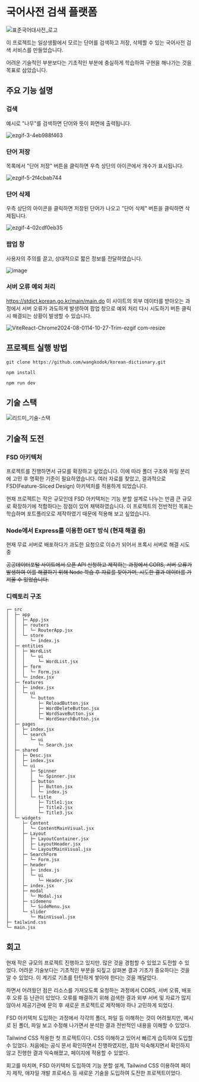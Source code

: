 # 국어사전 검색 플랫폼

![표준국어대사전_로고](https://github.com/user-attachments/assets/117fade2-7eb2-4154-a89c-08f301cadefb)

이 프로젝트는 일상생활에서 모르는 단어를 검색하고 저장, 삭제할 수 있는 국어사전 검색 서비스를 만들었습니다.

어려운 기술적인 부분보다는 기초적인 부분에 충실하게 학습하여 구현을 해나가는 것을 목표로 삼았습니다.

## 주요 기능 설명

### 검색

예시로 "나무"를 검색하면 단어와 뜻이 화면에 출력됩니다.

![ezgif-3-4eb988f463](https://github.com/user-attachments/assets/9fe0f8b7-58b2-4aa0-b6df-14e2afbf803d)

### 단어 저장

목록에서 "단어 저장" 버튼을 클릭하면 우측 상단의 아이콘에서 개수가 표시됩니다.

![ezgif-5-2f4cbab744](https://github.com/user-attachments/assets/27270471-eb65-4473-830b-6858f5267b28)

### 단어 삭제

우측 상단의 아이콘을 클릭하면 저장된 단어가 나오고 "단어 삭제" 버튼을 클릭하면 삭제됩니다.

![ezgif-4-02cdf0eb35](https://github.com/user-attachments/assets/cea86ec7-18d7-41d1-8de7-33143bbafe10)

### 팝업 창

사용자의 주의를 끌고, 상대적으로 짧은 정보를 전달하였습니다.

![image](https://github.com/user-attachments/assets/292fd642-234e-4cf3-a92f-31cd509984e4)

### 서버 오류 예외 처리

https://stdict.korean.go.kr/main/main.do 이 사이트의 외부 데이터를 받아오는 과정에서 서버 오류가 과도하게 발생하여 팝업 창으로 예외 처리 다시 시도하기 버튼 클릭 시 해결되는 상황이 발생할 수 있습니다.

![ViteReact-Chrome2024-08-0114-10-27-Trim-ezgif com-resize](https://github.com/user-attachments/assets/b2fff62f-be47-4587-a5ff-3560ed14f773)

## 프로젝트 실행 방법

```
git clone https://github.com/wangkodok/korean-dictionary.git
```

```
npm install
```

```
npm run dev
```

## 기술 스택

![리드미_기술-스택](https://github.com/user-attachments/assets/b9679f96-4ab4-42a5-b911-fcd7e3101455)

## 기술적 도전

### FSD 아키텍처

프로젝트를 진행하면서 규모를 확장하고 싶었습니다. 이에 따라 폴더 구조와 파일 분리에 고민 후 명확한 기준이 필요하였습니다. 여러 자료를 찾았고, 결과적으로 FSD(Feature-Sliced Design) 아키텍처를 적용하게 되었습니다.

현재 프로젝트는 작은 규모인데 FSD 아키텍처는 기능 분할 설계로 나누는 만큼 큰 규모로 확장하기에 적합하다는 장점이 있어 채택하였습니다. 이 프로젝트의 전반적인 목표는 학습하며 포트폴리오로 제작하였기 때문에 적용해 보고 싶었습니다.

### Node에서 Express를 이용한 GET 방식 (현재 해결 중)

현재 무료 서버로 배포하다가 과도한 요청으로 이슈가 되어서 프록시 서버로 해결 시도 중

~~공공데이터포털 사이트에서 오픈 API 신청하고 제작하는 과정에서 CORS, 서버 오류가 발생하여 이를 해결하기 위해 Node 학습 후 자료를 찾아가며, 시도한 결과 데이터를 가져올 수 있었습니다.~~

### 디렉토리 구조

```
┌─ src
│  ├─ app
│  │  ├─ App.jsx
│  │  ├─ routers
│  │  │  └─ RouterApp.jsx
│  │  └─ store
│  │     └─ index.js
│  ├─ entities
│  │  ├─ WordList
│  │  │  └─ ui
│  │  │     └─ WordList.jsx
│  │  ├─ form
│  │  │  └─ Form.jsx
│  │  └─ index.jsx
│  ├─ features
│  │  ├─ index.jsx
│  │  └─ ui
│  │     └─ button
│  │        ├─ ReloadButton.jsx
│  │        ├─ WordDeleteButton.jsx
│  │        ├─ WordSaveButton.jsx
│  │        └─ WordSearchButton.jsx
│  ├─ pages
│  │  ├─ index.jsx
│  │  └─ search
│  │     └─ ui
│  │        └─ Search.jsx
│  ├─ shared
│  │  ├─ Desc.jsx
│  │  ├─ index.jsx
│  │  └─ ui
│  │     ├─ Spinner
│  │     │  └─ Spinner.jsx
│  │     ├─ button
│  │     │  ├─ Button.jsx
│  │     │  └─ index.js
│  │     └─ title
│  │        ├─ Title1.jsx
│  │        ├─ Title2.jsx
│  │        └─ Title3.jsx
│  └─ widgets
│     ├─ Content
│     │  └─ ContentMainVisual.jsx
│     ├─ Layout
│     │  ├─ LayoutContainer.jsx
│     │  ├─ LayoutHeader.jsx
│     │  └─ LayoutMainVisual.jsx
│     ├─ SearchForm
│     │  └─ Form.jsx
│     ├─ header
│     │  ├─ index.js
│     │  └─ ui
│     │     └─ Header.jsx
│     ├─ index.jsx
│     ├─ modal
│     │  └─ Modal.jsx
│     ├─ sidemenu
│     │  └─ SideMenu.jsx
│     └─ slider
│        └─ MainVisual.jsx
├─ tailwind.css
└─ main.jsx
```

## 회고

현재 작은 규모의 프로젝트 진행하고 있지만. 많은 것을 경험할 수 있었고 도전할 수 있었다. 어려운 기술보다는 기초적인 부분을 되짚고 살펴본 결과 기초가 중요하다는 것을 알 수 있었다. 이 계기로 기초를 탄탄하게 쌓아야 한다는 것을 깨달았다.

하면서 어려웠던 점은 리소스를 가져오도록 요청하는 과정에서 CORS, 서버 오류, 배포 후 오류 등 난관이 있었다. 오류를 해결하기 위해 검색한 결과 외부 서버 및 자료가 많지 않아서 제공기관에 문의 후 새로운 프로젝트로 제작해야 하나 고민하게 되었다.

FSD 아키텍처 도입하는 과정에서 각각의 폴더, 파일 등 이해하는 것이 어려웠지만, 예시로 된 폴더, 파일 보고 수정해 나가면서 분석한 결과 전반적인 내용을 이해할 수 있었다.

Tailwind CSS 적용한 첫 프로젝트이다. CSS 이해하고 있어서 빠르게 습득하여 도입할 수 있었다. 처음에는 공식 문서 확인하면서 진행하였지만, 점차 익숙해지면서 확인하지 않고 진행한 결과 익숙해졌고, 페이지에 적용할 수 있었다.

회고를 마치며, FSD 아키텍처 도입하여 기능 분할 설계, Tailwind CSS 이용하여 페이지 제작, 애자일 개발 프로세스 등 새로운 기술을 도입하여 도전한 프로젝트이었다.
